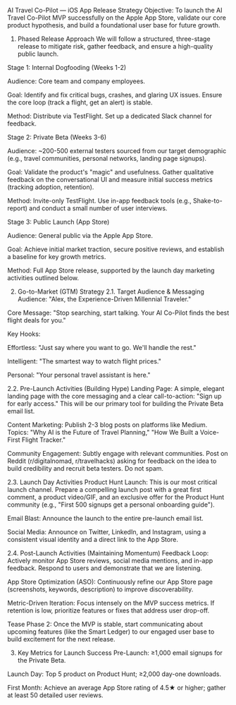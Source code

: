 AI Travel Co-Pilot — iOS App Release Strategy
Objective: To launch the AI Travel Co-Pilot MVP successfully on the Apple App Store, validate our core product hypothesis, and build a foundational user base for future growth.

1. Phased Release Approach
We will follow a structured, three-stage release to mitigate risk, gather feedback, and ensure a high-quality public launch.

Stage 1: Internal Dogfooding (Weeks 1-2)

Audience: Core team and company employees.

Goal: Identify and fix critical bugs, crashes, and glaring UX issues. Ensure the core loop (track a flight, get an alert) is stable.

Method: Distribute via TestFlight. Set up a dedicated Slack channel for feedback.

Stage 2: Private Beta (Weeks 3-6)

Audience: ~200-500 external testers sourced from our target demographic (e.g., travel communities, personal networks, landing page signups).

Goal: Validate the product's "magic" and usefulness. Gather qualitative feedback on the conversational UI and measure initial success metrics (tracking adoption, retention).

Method: Invite-only TestFlight. Use in-app feedback tools (e.g., Shake-to-report) and conduct a small number of user interviews.

Stage 3: Public Launch (App Store)

Audience: General public via the Apple App Store.

Goal: Achieve initial market traction, secure positive reviews, and establish a baseline for key growth metrics.

Method: Full App Store release, supported by the launch day marketing activities outlined below.

2. Go-to-Market (GTM) Strategy
2.1. Target Audience & Messaging
Audience: "Alex, the Experience-Driven Millennial Traveler."

Core Message: "Stop searching, start talking. Your AI Co-Pilot finds the best flight deals for you."

Key Hooks:

Effortless: "Just say where you want to go. We'll handle the rest."

Intelligent: "The smartest way to watch flight prices."

Personal: "Your personal travel assistant is here."

2.2. Pre-Launch Activities (Building Hype)
Landing Page: A simple, elegant landing page with the core messaging and a clear call-to-action: "Sign up for early access." This will be our primary tool for building the Private Beta email list.

Content Marketing: Publish 2-3 blog posts on platforms like Medium. Topics: "Why AI is the Future of Travel Planning," "How We Built a Voice-First Flight Tracker."

Community Engagement: Subtly engage with relevant communities. Post on Reddit (r/digitalnomad, r/travelhacks) asking for feedback on the idea to build credibility and recruit beta testers. Do not spam.

2.3. Launch Day Activities
Product Hunt Launch: This is our most critical launch channel. Prepare a compelling launch post with a great first comment, a product video/GIF, and an exclusive offer for the Product Hunt community (e.g., "First 500 signups get a personal onboarding guide").

Email Blast: Announce the launch to the entire pre-launch email list.

Social Media: Announce on Twitter, LinkedIn, and Instagram, using a consistent visual identity and a direct link to the App Store.

2.4. Post-Launch Activities (Maintaining Momentum)
Feedback Loop: Actively monitor App Store reviews, social media mentions, and in-app feedback. Respond to users and demonstrate that we are listening.

App Store Optimization (ASO): Continuously refine our App Store page (screenshots, keywords, description) to improve discoverability.

Metric-Driven Iteration: Focus intensely on the MVP success metrics. If retention is low, prioritize features or fixes that address user drop-off.

Tease Phase 2: Once the MVP is stable, start communicating about upcoming features (like the Smart Ledger) to our engaged user base to build excitement for the next release.

3. Key Metrics for Launch Success
Pre-Launch: ≥1,000 email signups for the Private Beta.

Launch Day: Top 5 product on Product Hunt; ≥2,000 day-one downloads.

First Month: Achieve an average App Store rating of 4.5★ or higher; gather at least 50 detailed user reviews.
